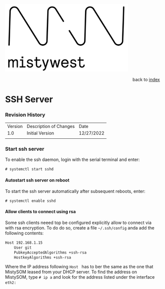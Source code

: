<img src="img/2018_MistyWest_LogoCombo_FINAL_RGB.png" alt="MistyWest" width="400"/><div style="text-align: right">back to [index](../README.md)</div>

# SSH Server
### Revision History

<table>
  <tr>
   <td>Version
   </td>
   <td>Description of Changes
   </td>
   <td>Date
   </td>
  </tr>
  <tr>
   <td>
	   1.0
   </td>
   <td>
	   Initial Version
   </td>
   <td>
	   12/27/2022
   </td>
  </tr>
  <tr>
   <td>
   </td>
   <td>
   </td>
   <td>
   </td>
  </tr>
</table>

### Start ssh server

To enable the ssh daemon, login with the serial terminal and enter:
```
# systemctl start sshd
```

#### Autostart ssh server on reboot

To start the ssh server automatically after subsequent reboots, enter:
```
# systemctl enable sshd
```

#### Allow clients to connect using rsa

Some ssh clients neeed top be configured explicitly allow to connect via with rsa encryption. To do do so, create a file `~/.ssh/config` anda add the following contents:
```
Host 192.168.1.15
    User git
    PubkeyAcceptedAlgorithms +ssh-rsa
    HostkeyAlgorithms +ssh-rsa
```
Where the IP address following `Host ` has to ber the same as the one that MistySOM leased from your DHCP server. To find the address on MistySOM, type `# ip a` and look for the address listed under the interface `eth2:`
